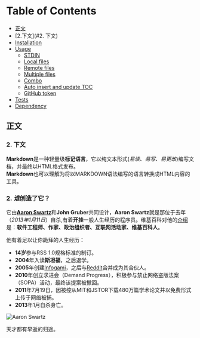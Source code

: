 Table of Contents
=================

* [正文](#正文)
* [2.下文](#2. 下文)
* [Installation](#installation)
* [Usage](#usage)
  * [STDIN](#stdin)
  * [Local files](#local-files)
  * [Remote files](#remote-files)
  * [Multiple files](#multiple-files)
  * [Combo](#combo)
  * [Auto insert and update TOC](#auto-insert-and-update-toc)
  * [GitHub token](#github-token)
* [Tests](#tests)
* [Dependency](#dependency)


    
## 正文
### 2. 下文
**Markdown**是一种轻量级**标记语言**，它以纯文本形式(*易读、易写、易更改*)编写文档，并最终以HTML格式发布。    
**Markdown**也可以理解为将以MARKDOWN语法编写的语言转换成HTML内容的工具。    

### 2. *谁*创造了它？
它由[**Aaron Swartz**](http://www.aaronsw.com/)和**John Gruber**共同设计，**Aaron Swartz**就是那位于去年（*2013年1月11日*）自杀,有着**开挂**一般人生经历的程序员。维基百科对他的[介绍](http://zh.wikipedia.org/wiki/%E4%BA%9A%E4%BC%A6%C2%B7%E6%96%AF%E6%B2%83%E8%8C%A8)是：**软件工程师、作家、政治组织者、互联网活动家、维基百科人**。    

他有着足以让你跪拜的人生经历：    
+ **14岁**参与RSS 1.0规格标准的制订。     
+ **2004**年入读**斯坦福**，之后退学。   
+ **2005**年创建[Infogami](http://infogami.org/)，之后与[Reddit](http://www.reddit.com/)合并成为其合伙人。   
+ **2010**年创立求进会（Demand Progress），积极参与禁止网络盗版法案（SOPA）活动，最终该提案被撤回。   
+ **2011**年7月19日，因被控从MIT和JSTOR下载480万篇学术论文并以免费形式上传于网络被捕。     
+ **2013**年1月自杀身亡。    

![Aaron Swartz](https://github.com/younghz/Markdown/raw/master/resource/Aaron_Swartz.jpg)

天才都有早逝的归途。

